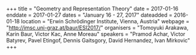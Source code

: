 +++
title = "Geometry and Representation Theory"
date = 2017-01-16
enddate = 2017-01-27
dates = "January 16 - 27, 2017"
dateadded = 2016-01-18
location = "Erwin Schrödinger Institute, Vienna, Austria"
webpage = "http://imsc.uni-graz.at/baur/ESI2017/"
organisers = "Tomoyuki Arakawa, Karin Baur, Victor Kac, Anne Moreau"
speakers = "Pramod Achar, Victor Batyrev, Pavel Etingof, Dennis Gaitsgory, David Hernandez, Ivan Mirkovic"
+++
